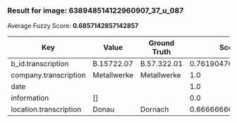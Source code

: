 ### Result for image: 638948514122960907_37_u_087
Average Fuzzy Score: **0.6857142857142857**
<small>

| Key | Value | Ground Truth | Score |
| --- | --- | --- | --- |
| b_id.transcription | B.15722.07 | B.57.322.01 | 0.7619047619047619 |
| company.transcription | Metallwerke | Metallwerke | 1.0 |
| date |  |  | 1.0 |
| information | [] |  | 0.0 |
| location.transcription | Donau | Dornach | 0.6666666666666667 |

</small>
